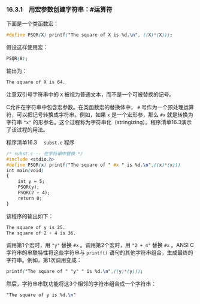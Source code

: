 ### 16.3.1　用宏参数创建字符串：#运算符

下面是一个类函数宏：

```css
#define PSQR(X) printf("The square of X is %d.\n", ((X)*(X)));
```

假设这样使用宏：

```css
PSQR(8);
```

输出为：

```css
The square of X is 64.
```

注意双引号字符串中的 `X` 被视为普通文本，而不是一个可被替换的记号。

C允许在字符串中包含宏参数。在类函数宏的替换体中， `#` 号作为一个预处理运算符，可以把记号转换成字符串。例如，如果 `x` 是一个宏形参，那么 `#x` 就是转换为字符串 `"x"` 的形参名。这个过程称为字符串化（stringizing）。程序清单16.3演示了该过程的用法。

程序清单16.3　 `subst.c` 程序

```css
/* subst.c -- 在字符串中替换 */
#include <stdio.h>
#define PSQR(x) printf("The square of " #x " is %d.\n",((x)*(x)))
int main(void)
{
　　 int y = 5;
　　 PSQR(y);
　　 PSQR(2 + 4);
　　 return 0;
}
```

该程序的输出如下：

```css
The square of y is 25.
The square of 2 + 4 is 36.
```

调用第1个宏时，用 `"y"` 替换 `#x` 。调用第2个宏时，用 `"2 + 4"` 替换 `#x` 。ANSI C字符串的串联特性将这些字符串与 `printf()` 语句的其他字符串组合，生成最终的字符串。例如，第1次调用变成：

```css
printf("The square of " "y" " is %d.\n",((y)*(y)));
```

然后，字符串串联功能将这3个相邻的字符串组合成一个字符串：

```css
"The square of y is %d.\n"
```

